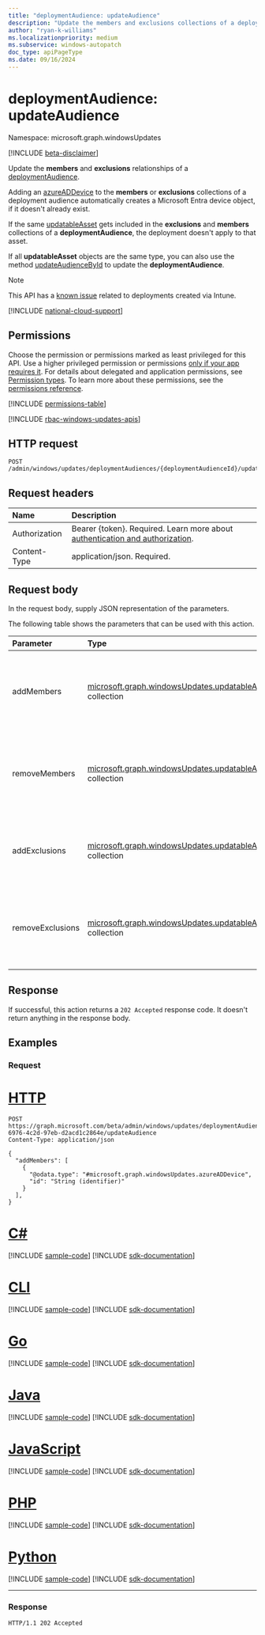 ```yaml
---
title: "deploymentAudience: updateAudience"
description: "Update the members and exclusions collections of a deploymentAudience."
author: "ryan-k-williams"
ms.localizationpriority: medium
ms.subservice: windows-autopatch
doc_type: apiPageType
ms.date: 09/16/2024
---
```


# deploymentAudience: updateAudience

Namespace: microsoft.graph.windowsUpdates

[!INCLUDE [beta-disclaimer](../../includes/beta-disclaimer.md)]

Update the **members** and **exclusions** relationships of a [deploymentAudience](../resources/windowsupdates-deploymentaudience.md).

Adding an [azureADDevice](../resources/windowsupdates-azureaddevice.md) to the **members** or **exclusions** collections of a deployment audience automatically creates a Microsoft Entra device object, if it doesn't already exist.

If the same [updatableAsset](../resources/windowsupdates-updatableasset.md) gets included in the **exclusions** and **members** collections of a **deploymentAudience**, the deployment doesn't apply to that asset.

If all **updatableAsset** objects are the same type, you can also use the method [updateAudienceById](windowsupdates-deploymentaudience-updateaudiencebyid.md) to update the **deploymentAudience**.

> [!NOTE]
> This API has a [known issue](https://developer.microsoft.com/en-us/graph/known-issues/?search=13634) related to deployments created via Intune.

[!INCLUDE [national-cloud-support](../../includes/global-us.md)]

## Permissions
Choose the permission or permissions marked as least privileged for this API. Use a higher privileged permission or permissions [only if your app requires it](/graph/permissions-overview#best-practices-for-using-microsoft-graph-permissions). For details about delegated and application permissions, see [Permission types](/graph/permissions-overview#permission-types). To learn more about these permissions, see the [permissions reference](/graph/permissions-reference).

<!-- { "blockType": "permissions", "name": "windowsupdates_deploymentaudience_updateaudience" } -->
[!INCLUDE [permissions-table](../includes/permissions/windowsupdates-deploymentaudience-updateaudience-permissions.md)]

[!INCLUDE [rbac-windows-updates-apis](../includes/rbac-for-apis/rbac-windows-updates-apis.md)]

## HTTP request

<!-- {
  "blockType": "ignored"
}
-->
``` http
POST /admin/windows/updates/deploymentAudiences/{deploymentAudienceId}/updateAudience
```

## Request headers
|Name|Description|
|:---|:---|
|Authorization|Bearer {token}. Required. Learn more about [authentication and authorization](/graph/auth/auth-concepts).|
|Content-Type|application/json. Required.|

## Request body
In the request body, supply JSON representation of the parameters.

The following table shows the parameters that can be used with this action.

|Parameter|Type|Description|
|:---|:---|:---|
|addMembers|[microsoft.graph.windowsUpdates.updatableAsset](../resources/windowsupdates-updatableasset.md) collection|List of [updatableAsset](../resources/windowsupdates-updatableasset.md) resources to add as members of the deployment audience.|
|removeMembers|[microsoft.graph.windowsUpdates.updatableAsset](../resources/windowsupdates-updatableasset.md) collection|List of updatable assets to remove as members of the deployment audience.|
|addExclusions|[microsoft.graph.windowsUpdates.updatableAsset](../resources/windowsupdates-updatableasset.md) collection|List of updatable assets to add as exclusions from the deployment audience.|
|removeExclusions|[microsoft.graph.windowsUpdates.updatableAsset](../resources/windowsupdates-updatableasset.md) collection|List of updatable assets to remove as exclusions from the deployment audience.|



## Response

If successful, this action returns a `202 Accepted` response code. It doesn't return anything in the response body.

## Examples

### Request


# [HTTP](#tab/http)
<!-- {
  "blockType": "request",
  "name": "deploymentaudience_updateaudience"
}
-->
``` http
POST https://graph.microsoft.com/beta/admin/windows/updates/deploymentAudiences/2d477566-6976-4c2d-97eb-d2acd1c2864e/updateAudience
Content-Type: application/json

{
  "addMembers": [
    {
      "@odata.type": "#microsoft.graph.windowsUpdates.azureADDevice",
      "id": "String (identifier)"
    }
  ],
}
```

# [C#](#tab/csharp)
[!INCLUDE [sample-code](../includes/snippets/csharp/deploymentaudience-updateaudience-csharp-snippets.md)]
[!INCLUDE [sdk-documentation](../includes/snippets/snippets-sdk-documentation-link.md)]

# [CLI](#tab/cli)
[!INCLUDE [sample-code](../includes/snippets/cli/deploymentaudience-updateaudience-cli-snippets.md)]
[!INCLUDE [sdk-documentation](../includes/snippets/snippets-sdk-documentation-link.md)]

# [Go](#tab/go)
[!INCLUDE [sample-code](../includes/snippets/go/deploymentaudience-updateaudience-go-snippets.md)]
[!INCLUDE [sdk-documentation](../includes/snippets/snippets-sdk-documentation-link.md)]

# [Java](#tab/java)
[!INCLUDE [sample-code](../includes/snippets/java/deploymentaudience-updateaudience-java-snippets.md)]
[!INCLUDE [sdk-documentation](../includes/snippets/snippets-sdk-documentation-link.md)]

# [JavaScript](#tab/javascript)
[!INCLUDE [sample-code](../includes/snippets/javascript/deploymentaudience-updateaudience-javascript-snippets.md)]
[!INCLUDE [sdk-documentation](../includes/snippets/snippets-sdk-documentation-link.md)]

# [PHP](#tab/php)
[!INCLUDE [sample-code](../includes/snippets/php/deploymentaudience-updateaudience-php-snippets.md)]
[!INCLUDE [sdk-documentation](../includes/snippets/snippets-sdk-documentation-link.md)]

# [Python](#tab/python)
[!INCLUDE [sample-code](../includes/snippets/python/deploymentaudience-updateaudience-python-snippets.md)]
[!INCLUDE [sdk-documentation](../includes/snippets/snippets-sdk-documentation-link.md)]

---

### Response

<!-- {
  "blockType": "response",
  "truncated": true
}
-->
``` http
HTTP/1.1 202 Accepted
```
